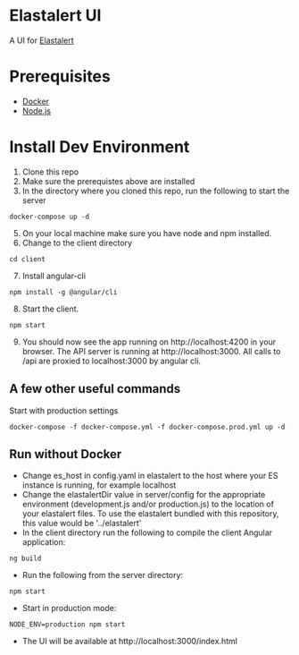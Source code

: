 Elastalert UI
========================
A UI for [Elastalert](https://github.com/Yelp/elastalert)

Prerequisites
============
* [Docker](https://docs.docker.com/engine/installation/)
* [Node.js](https://nodejs.org/en/)

Install Dev Environment
=======================
1. Clone this repo
2. Make sure the prerequistes above are installed
4. In the directory where you cloned this repo, run the following to start the server

`docker-compose up -d`

5. On your local machine make sure you have node and npm installed.
6. Change to the client directory

`cd client`

7. Install angular-cli

`npm install -g @angular/cli`

8. Start the client.

`npm start`

9. You should now see the app running on http://localhost:4200 in your browser. The API server is running at http://localhost:3000. All calls to /api are proxied to localhost:3000 by angular cli.

A few other useful commands
---------------------------
Start with production settings

`docker-compose -f docker-compose.yml -f docker-compose.prod.yml up -d`

Run without Docker
------------------
* Change es_host in config.yaml in elastalert to the host where your ES instance is running, for example localhost
* Change the elastalertDir value in server/config for the appropriate environment (development.js and/or production.js) to the location of your elastalert files. To use the elastalert bundled with this repository, this value would be '../elastalert'
* In the client directory run the following to compile the client Angular application:

`ng build`

* Run the following from the server directory:

`npm start`

* Start in production mode:

`NODE_ENV=production npm start`

* The UI will be available at http://localhost:3000/index.html


